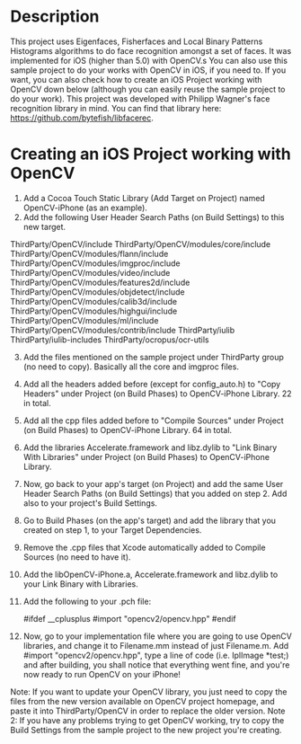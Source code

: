 # Description

This project uses Eigenfaces, Fisherfaces and Local Binary Patterns Histograms algorithms to do face recognition amongst a set of faces. It was implemented for iOS (higher than 5.0) with OpenCV.s
You can also use this sample project to do your works with OpenCV in iOS, if you need to. If you want, you can also check how to create an iOS Project working with OpenCV down below (although you can easily reuse the sample project to do your work).
This project was developed with Philipp Wagner's face recognition library in mind. You can find that library here: https://github.com/bytefish/libfacerec.

# Creating an iOS Project working with OpenCV

1) Add a Cocoa Touch Static Library (Add Target on Project) named OpenCV-iPhone (as an example).
2) Add the following User Header Search Paths (on Build Settings) to this new target.

ThirdParty/OpenCV/include
ThirdParty/OpenCV/modules/core/include
ThirdParty/OpenCV/modules/flann/include
ThirdParty/OpenCV/modules/imgproc/include
ThirdParty/OpenCV/modules/video/include
ThirdParty/OpenCV/modules/features2d/include
ThirdParty/OpenCV/modules/objdetect/include
ThirdParty/OpenCV/modules/calib3d/include
ThirdParty/OpenCV/modules/highgui/include
ThirdParty/OpenCV/modules/ml/include
ThirdParty/OpenCV/modules/contrib/include
ThirdParty/iulib
ThirdParty/iulib-includes
ThirdParty/ocropus/ocr-utils

3) Add the files mentioned on the sample project under ThirdParty group (no need to copy). Basically all the core and imgproc files.

4) Add all the headers added before (except for config_auto.h) to "Copy Headers" under Project (on Build Phases) to OpenCV-iPhone Library. 22 in total.

5) Add all the cpp files added before to "Compile Sources" under Project (on Build Phases) to OpenCV-iPhone Library. 64 in total.

6) Add the libraries Accelerate.framework and libz.dylib to "Link Binary With Libraries" under Project (on Build Phases) to OpenCV-iPhone Library.

7) Now, go back to your app's target (on Project) and add the same User Header Search Paths (on Build Settings) that you added on step 2. Add also to your project's Build Settings.

8) Go to Build Phases (on the app's target) and add the library that you created on step 1, to your Target Dependencies.

9) Remove the .cpp files that Xcode automatically added to Compile Sources (no need to have it).

10) Add the libOpenCV-iPhone.a, Accelerate.framework and libz.dylib to your Link Binary with Libraries.

11) Add the following to your .pch file:

   	#ifdef __cplusplus
	#import "opencv2/opencv.hpp"
	#endif

12) Now, go to your implementation file where you are going to use OpenCV libraries, and change it to Filename.mm instead of just Filename.m. Add #import "opencv2/opencv.hpp", type a line of code (i.e. IplImage *test;) and after building, you shall notice that everything went fine, and you're now ready to run OpenCV on your iPhone!

Note: If you want to update your OpenCV library, you just need to copy the files from the new version available on OpenCV project homepage, and paste it into ThirdParty/OpenCV in order to replace the older version.
Note 2: If you have any problems trying to get OpenCV working, try to copy the Build Settings from the sample project to the new project you're creating.

